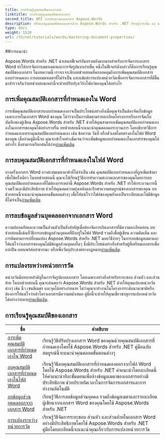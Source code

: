 ```yaml
---
title: การเรียนรู้คุณสมบัติของเอกสาร
linktitle: การเรียนรู้คุณสมบัติของเอกสาร
second_title: API การประมวลผลเอกสาร Aspose.Words
description: ปรับแต่งคุณสมบัติของเอกสารด้วย Aspose.Words สำหรับ .NET เรียนรู้การเพิ่ม ลบ และแปลงหน่วยวัดในเอกสาร Word ด้วยบทช่วยสอนที่ทำตามได้ง่ายเหล่านี้
type: docs
weight: 1520
url: /th/net/tutorials/words/mastering-document-properties/
---
```

##การแนะนำ  

Aspose.Words สำหรับ .NET นำเสนอฟีเจอร์อันทรงพลังมากมายสำหรับการจัดการเอกสาร Word ทำให้การจัดการเมตาเดตาและการจัดรูปแบบง่ายขึ้น หนึ่งในฟีเจอร์ดังกล่าวก็คือการเรียนรู้คุณสมบัติของเอกสาร ในบทความนี้ เราจะเจาะลึกบทช่วยสอนที่ครอบคลุมถึงการเพิ่มคุณสมบัติเอกสารแบบกำหนดเอง การลบเมตาเดตาที่ไม่จำเป็น และแม้แต่การแปลงหน่วยวัดเพื่อการจัดการเอกสารที่ดีขึ้น มาสำรวจกันว่าบทช่วยสอนเหล่านี้จะช่วยปรับปรุงเวิร์กโฟลว์ของคุณได้อย่างไร

## การเพิ่มคุณสมบัติเอกสารที่กำหนดเองใน Word  

การเพิ่มคุณสมบัติเอกสารแบบกำหนดเองอาจเป็นประโยชน์อย่างยิ่งเมื่อคุณจำเป็นต้องจัดเก็บข้อมูลเฉพาะภายในเอกสาร Word ของคุณ ไม่ว่าจะเป็นการติดตามรายละเอียดโครงการหรือการจัดเก็บบันทึกของผู้เขียน Aspose.Words สำหรับ .NET ช่วยให้คุณสามารถเพิ่มคุณสมบัติแบบกำหนดเองลงในเอกสารของคุณได้อย่างราบรื่น บทช่วยสอนนี้จะแนะนำคุณตลอดกระบวนการ โดยอธิบายวิธีการกำหนดและแทรกคุณสมบัติแบบกำหนดเอง เช่น ข้อความ วันที่ หรือตัวเลขโดยตรงลงในไฟล์ Word ของคุณ เมื่ออ่านคู่มือนี้จบ คุณจะเข้าใจอย่างชัดเจนว่าจะเพิ่มข้อมูลแบบกำหนดเองในเอกสารของคุณได้อย่างไร ซึ่งสามารถเรียกค้นได้ง่าย[อ่านเพิ่มเติม](./adding-custom-document-properties-in-word/).

## การลบคุณสมบัติเอกสารที่กำหนดเองในไฟล์ Word  

บางครั้งเอกสาร Word อาจสะสมเมตาดาต้าที่ไม่จำเป็น เช่น คุณสมบัติแบบกำหนดเองที่ถูกเพิ่มเข้ามาเพื่อใช้ครั้งเดียว ในบทช่วยสอนนี้ คุณจะได้เรียนรู้วิธีการทำความสะอาดเอกสารของคุณโดยการลบคุณสมบัติแบบกำหนดเองที่ไม่ต้องการเหล่านี้ Aspose.Words สำหรับ .NET ทำให้กระบวนการนี้รวดเร็วและมีประสิทธิภาพ ช่วยให้คุณลดความยุ่งเหยิงและรักษาความสมบูรณ์ของเอกสารของคุณ บทช่วยสอนนี้จะแนะนำคุณตลอดขั้นตอนต่างๆ เพื่อให้แน่ใจว่าไฟล์ของคุณยังคงเป็นระเบียบและไม่มีข้อมูลที่ไม่จำเป็น[อ่านเพิ่มเติม](./remove-custom-document-properties-in-word-files/).

## การลบข้อมูลส่วนบุคคลออกจากเอกสาร Word  

 ความปลอดภัยและความเป็นส่วนตัวเป็นสิ่งสำคัญเมื่อต้องจัดการกับเอกสารที่มีความละเอียดอ่อน บทช่วยสอนนี้เน้นที่วิธีการลบข้อมูลส่วนบุคคลที่ฝังอยู่ในไฟล์ Word รวมถึงชื่อผู้เขียน ความคิดเห็น และการติดตามการเปลี่ยนแปลง Aspose.Words สำหรับ .NET มอบวิธีง่ายๆ ในการลบข้อมูลเมตาและให้แน่ใจว่าเอกสารของคุณไม่มีข้อมูลส่วนบุคคลใดๆ ซึ่งมีประโยชน์อย่างยิ่งสำหรับผู้ที่เตรียมเอกสารเพื่อแบ่งปัน เผยแพร่ต่อสาธารณะ หรือเพื่อวัตถุประสงค์ทางกฎหมาย[อ่านเพิ่มเติม](./remove-personal-information-word-document/).

## การแปลงระหว่างหน่วยการวัด  

 หน่วยวัดมีบทบาทสำคัญในการจัดรูปแบบเอกสาร โดยเฉพาะอย่างยิ่งสำหรับระยะขอบ ส่วนหัว และส่วนท้าย ในบทช่วยสอนนี้ คุณจะค้นพบว่า Aspose.Words สำหรับ .NET ช่วยให้คุณแปลงหน่วยวัดต่างๆ เช่น นิ้ว เซนติเมตร และจุดได้อย่างง่ายดาย ไม่ว่าคุณจะทำงานในโครงการระดับนานาชาติหรือต้องการให้แน่ใจว่าเค้าโครงเอกสารมีความสม่ำเสมอ คู่มือนี้จะช่วยให้คุณเชี่ยวชาญการแปลงหน่วยวัดได้อย่างง่ายดาย[อ่านเพิ่มเติม](./converting-between-measurement-units/).

 ## การเรียนรู้คุณสมบัติของเอกสาร
| ชื่อ | คำอธิบาย |
| --- | --- |
| [การเพิ่มคุณสมบัติเอกสารที่กำหนดเองใน Word](./adding-custom-document-properties-in-word/) | เรียนรู้วิธีปรับปรุงเอกสาร Word ของคุณด้วยคุณสมบัติเอกสารที่กำหนดเองโดยใช้ Aspose.Words สำหรับ .NET คู่มือฉบับสมบูรณ์นี้จะแนะนำคุณตลอดขั้นตอนต่างๆ |
| [ลบคุณสมบัติเอกสารที่กำหนดเองในไฟล์ Word](./remove-custom-document-properties-in-word-files/) | เรียนรู้วิธีลบคุณสมบัติเอกสารที่กำหนดเองออกจากไฟล์ Word โดยใช้ Aspose.Words สำหรับ .NET คำแนะนำโดยละเอียดนี้ให้คำแนะนำทีละขั้นตอนเพื่อล้างข้อมูลเมตาของเอกสารอย่างมีประสิทธิภาพ ช่วยประหยัดเวลาในการจัดการเอกสารและการทำงานอัตโนมัติ |
| [ลบข้อมูลส่วนบุคคลออกจากเอกสาร Word](./remove-personal-information-word-document/) | เรียนรู้วิธีการลบข้อมูลส่วนบุคคล รวมถึงข้อมูลเมตาและรายละเอียดผู้เขียนจากเอกสาร Word ของคุณโดยใช้ Aspose.Words สำหรับ .NET |
| [การแปลงระหว่างหน่วยการวัด](./converting-between-measurement-units/) | เรียนรู้วิธีจัดการระยะขอบ ส่วนหัว และส่วนท้ายในเอกสาร Word อย่างมีประสิทธิภาพโดยใช้ Aspose.Words สำหรับ .NET คู่มือโดยละเอียดนี้จะแนะนำคุณเกี่ยวกับการแปลงหน่วยการวัด |
